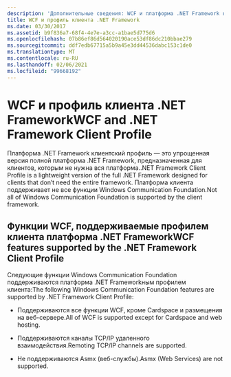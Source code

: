 ```yaml
---
description: 'Дополнительные сведения: WCF и платформа .NET Framework клиентский профиль'
title: WCF и профиль клиента .NET Framework
ms.date: 03/30/2017
ms.assetid: b9f836a7-68f4-4e7e-a3cc-a1bae5d775d6
ms.openlocfilehash: 07b86ef86d564020190ace53df86dc210bbae279
ms.sourcegitcommit: ddf7edb67715a5b9a45e3dd44536dabc153c1de0
ms.translationtype: MT
ms.contentlocale: ru-RU
ms.lasthandoff: 02/06/2021
ms.locfileid: "99668192"
---
```

# <a name="wcf-and-net-framework-client-profile"></a><span data-ttu-id="8cdda-103">WCF и профиль клиента .NET Framework</span><span class="sxs-lookup"><span data-stu-id="8cdda-103">WCF and .NET Framework Client Profile</span></span>

<span data-ttu-id="8cdda-104">Платформа .NET Framework клиентский профиль — это упрощенная версия полной платформа .NET Framework, предназначенная для клиентов, которым не нужна вся платформа.</span><span class="sxs-lookup"><span data-stu-id="8cdda-104">.NET Framework Client Profile is a lightweight version of the full .NET Framework designed for clients that don’t need the entire framework.</span></span> <span data-ttu-id="8cdda-105">Платформа клиента поддерживает не все функции Windows Communication Foundation.</span><span class="sxs-lookup"><span data-stu-id="8cdda-105">Not all of Windows Communication Foundation is supported by the client framework.</span></span>  
  
## <a name="wcf-features-supported-by-the-net-framework-client-profile"></a><span data-ttu-id="8cdda-106">Функции WCF, поддерживаемые профилем клиента платформа .NET Framework</span><span class="sxs-lookup"><span data-stu-id="8cdda-106">WCF features supported by the .NET Framework Client Profile</span></span>  

 <span data-ttu-id="8cdda-107">Следующие функции Windows Communication Foundation поддерживаются платформа .NET Frameworkным профилем клиента:</span><span class="sxs-lookup"><span data-stu-id="8cdda-107">The following Windows Communication Foundation features are supported by .NET Framework Client Profile:</span></span>  
  
- <span data-ttu-id="8cdda-108">Поддерживаются все функции WCF, кроме Cardspace и размещения на веб-сервере.</span><span class="sxs-lookup"><span data-stu-id="8cdda-108">All of WCF is supported except for Cardspace and web hosting.</span></span>  
  
- <span data-ttu-id="8cdda-109">Поддерживаются каналы TCP/IP удаленного взаимодействия.</span><span class="sxs-lookup"><span data-stu-id="8cdda-109">Remoting TCP/IP channels are supported.</span></span>  
  
- <span data-ttu-id="8cdda-110">Не поддерживаются Asmx (веб-службы).</span><span class="sxs-lookup"><span data-stu-id="8cdda-110">Asmx (Web Services) are not supported.</span></span>
